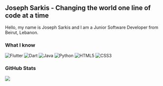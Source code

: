 ## Joseph Sarkis - Changing the world one line of code at a time
Hello, my name is Joseph Sarkis and I am a Junior Software Developer from Beirut, Lebanon. 
### What I know 
<p> 
  <img alt="Flutter" src="https://img.shields.io/badge/Flutter-02569B?logo=Flutter&logoColor=white&style=for-the-badge"> 
  <img alt="Dart" src="https://img.shields.io/badge/Dart-0175C2?logo=Dart&logoColor=white&style=for-the-badge"> 
  <img alt="Java" src="https://img.shields.io/badge/Java-007396?logo=Java&logoColor=white&style=for-the-badge"> 
  <img alt="Python" src="https://img.shields.io/badge/Python-3776AB?logo=Python&logoColor=white&style=for-the-badge"> 
  <img alt="HTML5" src="https://img.shields.io/badge/html5-E34F26?logo=html5&logoColor=white&style=for-the-badge"> 
  <img alt="CSS3" src="https://img.shields.io/badge/CSS3-1572B6?logo=CSS3&logoColor=white&style=for-the-badge"> 
</p> 


 ### GitHub Stats
 
 <img align="center" src="https://github-readme-stats.vercel.app/api/top-langs/?username=jsfsarkis&layout=compact&theme=radical" />
